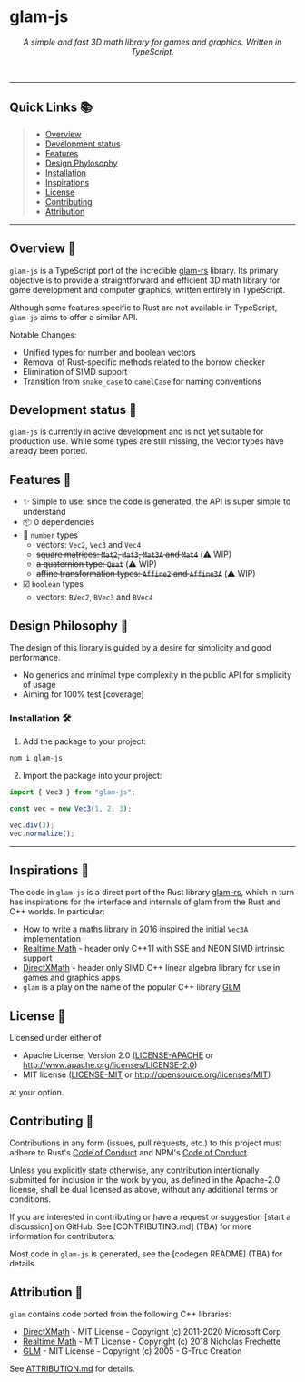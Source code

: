# glam-js

<p align="center">
    <em>A simple and fast 3D math library for games and graphics. Written in TypeScript.</em>
</p>
<p align="center">
	<img src="https://img.shields.io/github/license/cstrlcs/glam-js?style=flat-square&color=FEF3D8" alt="">
  <img src="https://img.shields.io/badge/MIT-license?style=flat-square&label=license&color=FEF3D8" alt="">
	<img src="https://img.shields.io/github/last-commit/cstrlcs/glam-js?style=flat-square&logo=git&logoColor=white&color=FEF3D8" alt="">
	<img src="https://img.shields.io/github/languages/top/cstrlcs/glam-js?style=flat-square&color=FEF3D8" alt="">
  <img src="https://img.shields.io/npm/v/glam-js?style=flat-square&color=FEF3D8" alt="">
  <img src="https://img.shields.io/github/actions/workflow/status/cstrlcs/glam-js/test.yml?style=flat-square" alt="">
<p>
<hr>

## Quick Links 📚

> - [ Overview](#overview-)
> - [ Development status](#development-status-)
> - [ Features](#features-)
> - [ Design Phylosophy](#design-phylosophy-)
> - [ Installation](#installation-)
> - [ Inspirations](#inspirations-)
> - [ License](#license-)
> - [ Contributing](#contributing-)
> - [ Attribution](#attribution-)

---

## Overview 📖

`glam-js` is a TypeScript port of the incredible [glam-rs](https://github.com/bitshifter/glam-rs) library. Its primary objective is to provide a straightforward and efficient 3D math library for game development and computer graphics, written entirely in TypeScript.

Although some features specific to Rust are not available in TypeScript, `glam-js` aims to offer a similar API.

Notable Changes:

- Unified types for number and boolean vectors
- Removal of Rust-specific methods related to the borrow checker
- Elimination of SIMD support
- Transition from `snake_case` to `camelCase` for naming conventions

## Development status 🚧

`glam-js` is currently in active development and is not yet suitable for production use. While some types are still missing, the Vector types have already been ported.

## Features 🌟

- ✨ Simple to use: since the code is generated, the API is super simple to understand
- 📦 0 dependencies
- 🔢 `number` types
  - vectors: `Vec2`, `Vec3` and `Vec4`
  - ~~square matrices: `Mat2`, `Mat3`, `Mat3A` and `Mat4`~~ (⚠️ WIP)
  - ~~a quaternion type: `Quat`~~ (⚠️ WIP)
  - ~~affine transformation types: `Affine2` and `Affine3A`~~ (⚠️ WIP)
- ☑️ `boolean` types
  - vectors: `BVec2`, `BVec3` and `BVec4`

## Design Philosophy 📐

The design of this library is guided by a desire for simplicity and good
performance.

- No generics and minimal type complexity in the public API for simplicity of usage
- Aiming for 100% test [coverage]

### Installation 🛠️

1. Add the package to your project:

```sh
npm i glam-js
```

2. Import the package into your project:

```ts
import { Vec3 } from "glam-js";

const vec = new Vec3(1, 2, 3);

vec.div(3);
vec.normalize();
```

---

## Inspirations 🌌

The code in `glam-js` is a direct port of the Rust library [glam-rs](https://github.com/bitshifter/glam-rs), which in turn has inspirations for the interface and internals of glam from the
Rust and C++ worlds. In particular:

- [How to write a maths library in 2016](http://www.codersnotes.com/notes/maths-lib-2016/) inspired the initial `Vec3A`
  implementation
- [Realtime Math](https://github.com/nfrechette/rtm) - header only C++11 with SSE and NEON SIMD intrinsic support
- [DirectXMath](https://docs.microsoft.com/en-us/windows/desktop/dxmath/directxmath-portal) - header only SIMD C++ linear algebra library for use in games
  and graphics apps
- `glam` is a play on the name of the popular C++ library [GLM](https://glm.g-truc.net)

## License 📜

Licensed under either of

- Apache License, Version 2.0 ([LICENSE-APACHE](LICENSE-APACHE)
  or http://www.apache.org/licenses/LICENSE-2.0)
- MIT license ([LICENSE-MIT](LICENSE-MIT)
  or http://opensource.org/licenses/MIT)

at your option.

## Contributing 🤝

Contributions in any form (issues, pull requests, etc.) to this project must
adhere to Rust's [Code of Conduct](https://www.rust-lang.org/en-US/conduct.html) and NPM's [Code of Conduct](https://docs.npmjs.com/policies/conduct).

Unless you explicitly state otherwise, any contribution intentionally submitted
for inclusion in the work by you, as defined in the Apache-2.0 license, shall be
dual licensed as above, without any additional terms or conditions.

If you are interested in contributing or have a request or suggestion
[start a discussion] on GitHub. See [CONTRIBUTING.md] (TBA) for more information for
contributors.

Most code in `glam-js` is generated, see the [codegen README] (TBA) for details.

## Attribution 🙏

`glam` contains code ported from the following C++ libraries:

- [DirectXMath](https://docs.microsoft.com/en-us/windows/desktop/dxmath/directxmath-portal) - MIT License - Copyright (c) 2011-2020 Microsoft Corp
- [Realtime Math](https://github.com/nfrechette/rtm) - MIT License - Copyright (c) 2018 Nicholas Frechette
- [GLM](https://glm.g-truc.net) - MIT License - Copyright (c) 2005 - G-Truc Creation

See [ATTRIBUTION.md](ATTRIBUTION.md) for details.
